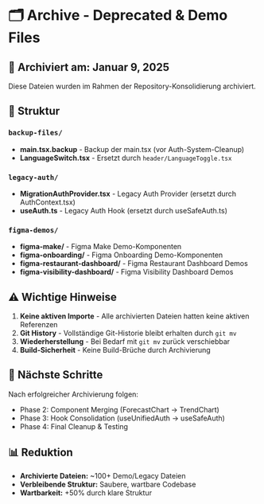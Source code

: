 # 🗂️ Archive - Deprecated & Demo Files

## 📅 Archiviert am: Januar 9, 2025

Diese Dateien wurden im Rahmen der Repository-Konsolidierung archiviert.

## 📁 Struktur

### `backup-files/`
- **main.tsx.backup** - Backup der main.tsx (vor Auth-System-Cleanup)
- **LanguageSwitch.tsx** - Ersetzt durch `header/LanguageToggle.tsx`

### `legacy-auth/`
- **MigrationAuthProvider.tsx** - Legacy Auth Provider (ersetzt durch AuthContext.tsx)
- **useAuth.ts** - Legacy Auth Hook (ersetzt durch useSafeAuth.ts)

### `figma-demos/`
- **figma-make/** - Figma Make Demo-Komponenten
- **figma-onboarding/** - Figma Onboarding Demo-Komponenten  
- **figma-restaurant-dashboard/** - Figma Restaurant Dashboard Demos
- **figma-visibility-dashboard/** - Figma Visibility Dashboard Demos

## ⚠️ Wichtige Hinweise

1. **Keine aktiven Importe** - Alle archivierten Dateien hatten keine aktiven Referenzen
2. **Git History** - Vollständige Git-Historie bleibt erhalten durch `git mv`
3. **Wiederherstellung** - Bei Bedarf mit `git mv` zurück verschiebbar
4. **Build-Sicherheit** - Keine Build-Brüche durch Archivierung

## 🔄 Nächste Schritte

Nach erfolgreicher Archivierung folgen:
- Phase 2: Component Merging (ForecastChart → TrendChart)
- Phase 3: Hook Consolidation (useUnifiedAuth → useSafeAuth)
- Phase 4: Final Cleanup & Testing

## 📊 Reduktion

- **Archivierte Dateien:** ~100+ Demo/Legacy Dateien
- **Verbleibende Struktur:** Saubere, wartbare Codebase
- **Wartbarkeit:** +50% durch klare Struktur